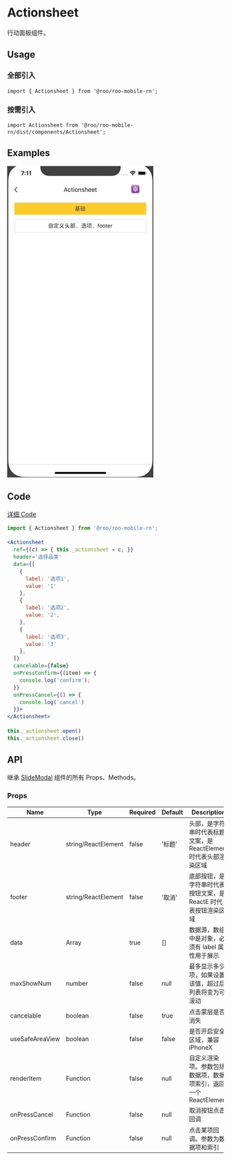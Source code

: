 # Actionsheet

行动面板组件。

## Usage

### 全部引入

```
import { Actionsheet } from '@roo/roo-mobile-rn';
```

### 按需引入
```
import Actionsheet from '@roo/roo-mobile-rn/dist/components/Actionsheet';
```

## Examples

![image](../images/Actionsheet/1.gif)


## Code
[详细 Code](../../examples/Actionsheet/index.tsx)

```jsx
import { Actionsheet } from '@roo/roo-mobile-rn';

<Actionsheet
  ref={(c) => { this._actionsheet = c; }}
  header='选择品类'
  data={[
    {
      label: '选项1',
      value: '1'
    },
    {
      label: '选项2',
      value: '2',
    },
    {
      label: '选项3',
      value: '3'
    },
  ]}
  cancelable={false}
  onPressConfirm={(item) => {
    console.log('confirm');
  }}
  onPressCancel={() => {
    console.log('cancel')
  }}>
</Actionsheet>

this._actionsheet.open()
this._actionsheet.close()
```

## API

继承 [SlideModal](./SlideModal.md) 组件的所有 Props、Methods。

### Props

| Name | Type | Required | Default | Description |
| ---- | ---- | ---- | ---- | ---- |
| header | string/ReactElement | false | '标题' | 头部，是字符串时代表标题文案，是 ReactElement 时代表头部渲染区域 |
| footer | string/ReactElement | false | '取消' | 底部按钮，是字符串时代表按钮文案，是 ReactE 时代表按钮渲染区域 |
| data | Array | true | [] | 数据源，数组中是对象，必须有 label 属性用于展示 |
| maxShowNum | number | false | null | 最多显示多少项，如果设置该值，超过后列表将变为可滚动 |
| cancelable | boolean | false | true | 点击蒙层是否消失 |
| useSafeAreaView | boolean | false | false | 是否开启安全区域，兼容 iPhoneX |
| renderItem | Function | false | null | 自定义渲染项。参数包括数据项，数据项索引，返回一个 ReactElement |
| onPressCancel | Function | false | null | 取消按钮点击回调 |
| onPressConfirm | Function | false | null | 点击某项回调。参数为数据项和索引 |
